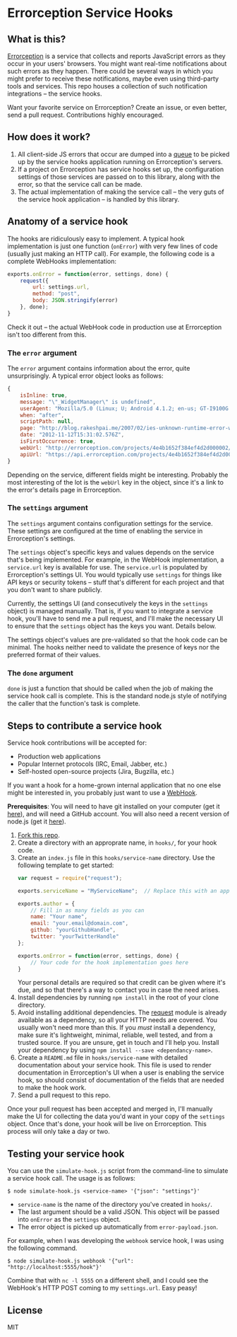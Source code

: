 Errorception Service Hooks
===

## What is this?

[Errorception](http://errorception.com/) is a service that collects and reports JavaScript errors as they occur in your users' browsers. You might want real-time notifications about such errors as they happen. There could be several ways in which you might prefer to receive these notifications, maybe even using third-party tools and services. This repo houses a collection of such notification integrations – the service hooks.

Want your favorite service on Errorception? Create an issue, or even better, send a pull request. Contributions highly encouraged.

## How does it work?

1. All client-side JS errors that occur are dumped into a [queue](https://github.com/errorception/cumin) to be picked up by the service hooks application running on Errorception's servers.
2. If a project on Errorception has service hooks set up, the configuration settings of those services are passed on to this library, along with the error, so that the service call can be made.
3. The actual implementation of making the service call – the very guts of the service hook application – is handled by this library.

## Anatomy of a service hook

The hooks are ridiculously easy to implement. A typical hook implementation is just one function (`onError`) with very few lines of code (usually just making an HTTP call). For example, the following code is a complete WebHooks implementation:

```javascript
exports.onError = function(error, settings, done) {
	request({
		url: settings.url,
		method: "post",
		body: JSON.stringify(error)
	}, done);
}
```

Check it out – the actual WebHook code in production use at Errorception isn't too different from this.

### The `error` argument

The `error` argument contains information about the error, quite unsurprisingly. A typical error object looks as follows:

```javascript
{
    isInline: true,
    message: "\"_WidgetManager\" is undefined",
    userAgent: "Mozilla/5.0 (Linux; U; Android 4.1.2; en-us; GT-I9100G Build/JZO54K) AppleWebKit/534.30 (KHTML, like Gecko) Version/4.0 Mobile Safari/534.30",
    when: "after",
    scriptPath: null,
    page: "http://blog.rakeshpai.me/2007/02/ies-unknown-runtime-error-when-using.html",
    date: "2012-11-12T15:31:02.576Z",
    isFirstOccurrence: true,
    webUrl: "http://errorception.com/projects/4e4b1652f384ef4d2d000002/errors/4ecc86a0fc68e61a1a06fdfc",
    apiUrl: "https://api.errorception.com/projects/4e4b1652f384ef4d2d000002/errors/4ecc86a0fc68e61a1a06fdfc"
}
```

Depending on the service, different fields might be interesting. Probably the most interesting of the lot is the `webUrl` key in the object, since it's a link to the error's details page in Errorception.

### The `settings` argument

The `settings` argument contains configuration settings for the service. These settings are configured at the time of enabling the service in Errorception's settings.

The `settings` object's specific keys and values depends on the service that's being implemented. For example, in the WebHook implementation, a `service.url` key is available for use. The `service.url` is populated by Errorception's settings UI. You would typically use `settings` for things like API keys or security tokens – stuff that's different for each project and that you don't want to share publicly.

Currently, the settings UI (and consecutively the keys in the `settings` object) is managed manually. That is, if you want to integrate a service hook, you'll have to send me a pull request, and I'll make the necessary UI to ensure that the `settings` object has the keys you want. Details below.

The settings object's values are pre-validated so that the hook code can be minimal. The hooks neither need to validate the presence of keys nor the preferred format of their values.

### The `done` argument

`done` is just a function that should be called when the job of making the service hook call is complete. This is the standard node.js style of notifying the caller that the function's task is complete.

## Steps to contribute a service hook

Service hook contributions will be accepted for: 
* Production web applications
* Popular Internet protocols (IRC, Email, Jabber, etc.)
* Self-hosted open-source projects (Jira, Bugzilla, etc.)

If you want a hook for a home-grown internal application that no one else might be interested in, you probably just want to use a [WebHook](http://errorception.com/api/webhook).

__Prerequisites__: You will need to have git installed on your computer (get it [here](http://git-scm.com/downloads)), and will need a GitHub account. You will also need a recent version of node.js (get it [here](http://nodejs.org/)).

1. [Fork this repo](https://help.github.com/articles/fork-a-repo).
2. Create a directory with an approprate name, in `hooks/`, for your hook code.
3. Create an `index.js` file in this `hooks/service-name` directory. Use the following template to get started:
	```javascript
	var request = require("request");

	exports.serviceName = "MyServiceName";	// Replace this with an appropriate value

	exports.author = {
		// Fill in as many fields as you can
		name: "Your name",
		email: "your.email@domain.com",
		github: "yourGithubHandle",
		twitter: "yourTwitterHandle"
	};

	exports.onError = function(error, settings, done) {
		// Your code for the hook implementation goes here
	}
	```
	Your personal details are required so that credit can be given where it's due, and so that there's a way to contact you in case the need arises.
4. Install dependencies by running `npm install` in the root of your clone directory.
5. Avoid installing additional dependencies. The [request](https://github.com/mikeal/request) module is already available as a dependency, so all your HTTP needs are covered. You usually won't need more than this. If you _must_ install a dependency, make sure it's lightweight, minimal, reliable, well tested, and from a trusted source. If you are unsure, get in touch and I'll help you. Install your dependency by using `npm install --save <dependancy-name>`.
6. Create a `README.md` file in `hooks/service-name` with detailed documentation about your service hook. This file is used to render documentation in Errorception's UI when a user is enabling the service hook, so should consist of documentation of the fields that are needed to make the hook work.
7. Send a pull request to this repo.

Once your pull request has been accepted and merged in, I'll manually make the UI for collecting the data you'd want in your copy of the `settings` object. Once that's done, your hook will be live on Errorception. This process will only take a day or two.

## Testing your service hook

You can use the `simulate-hook.js` script from the command-line to simulate a service hook call. The usage is as follows:

```
$ node simulate-hook.js <service-name> '{"json": "settings"}'
```

* `service-name` is the name of the directory you've created in `hooks/`.
* The last argument should be a valid JSON. This object will be passed into `onError` as the `settings` object.
* The error object is picked up automatically from `error-payload.json`.

For example, when I was developing the `webhook` service hook, I was using the following command.

```
$ node simulate-hook.js webhook '{"url": "http://localhost:5555/hook"}'
```

Combine that with `nc -l 5555` on a different shell, and I could see the WebHook's HTTP POST coming to my `settings.url`. Easy peasy!

## License

MIT